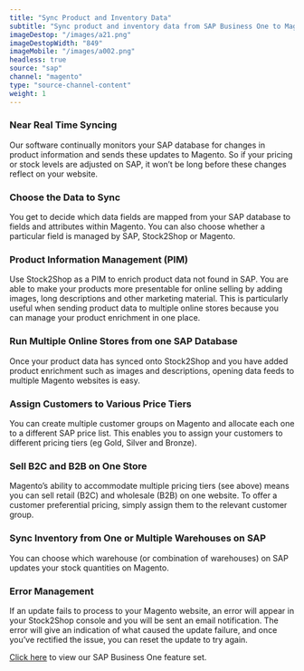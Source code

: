 ```yaml
---
title: "Sync Product and Inventory Data"
subtitle: "Sync product and inventory data from SAP Business One to Magento."
imageDestop: "/images/a21.png"
imageDestopWidth: "849"
imageMobile: "/images/a002.png"
headless: true
source: "sap"
channel: "magento"
type: "source-channel-content"
weight: 1
---
```


### Near Real Time Syncing
Our software continually monitors your SAP database for changes in product information and sends these updates to Magento. So if your pricing or stock levels are adjusted on SAP, it won’t be long before these changes reflect on your website.

### Choose the Data to Sync
You get to decide which data fields are mapped from your SAP database to fields and attributes within Magento. You can also choose whether a particular field is managed by SAP, Stock2Shop or Magento.

### Product Information Management (PIM)
Use Stock2Shop as a PIM to enrich product data not found in SAP. You are able to make your products more presentable for online selling by adding images, long descriptions and other marketing material. This is particularly useful when sending product data to multiple online stores because you can manage your product enrichment in one place.

### Run Multiple Online Stores from one SAP Database
Once your product data has synced onto Stock2Shop and you have added product enrichment such as images and descriptions, opening data feeds to multiple Magento websites is easy.

### Assign Customers to Various Price Tiers
You can create multiple customer groups on Magento and allocate each one to a different SAP price list. This enables you to assign your customers to different pricing tiers (eg Gold, Silver and Bronze). 

### Sell B2C and B2B on One Store
Magento’s ability to accommodate multiple pricing tiers (see above) means you can sell retail (B2C) and wholesale (B2B) on one website. To offer a customer preferential pricing, simply assign them to the relevant customer group.

### Sync Inventory from One or Multiple Warehouses on SAP
You can choose which warehouse (or combination of warehouses) on SAP updates your stock quantities on Magento.

### Error Management
If an update fails to process to your Magento website, an error will appear in your Stock2Shop console and you will be sent an email notification. The error will give an indication of what caused the update failure, and once you’ve rectified the issue, you can reset the update to try again.

[Click here](/help/features/sap-business-one/ "SAP Business One Features") to view our SAP Business One feature set.